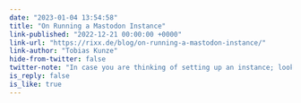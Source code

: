 ```yaml
---
date: "2023-01-04 13:54:58"
title: "On Running a Mastodon Instance"
link-published: "2022-12-21 00:00:00 +0000"
link-url: "https://rixx.de/blog/on-running-a-mastodon-instance/"
link-author: "Tobias Kunze"
hide-from-twitter: false
twitter-note: "In case you are thinking of setting up an instance; looks a lot of work  if you’re running anything beyond something for a few friends."
is_reply: false
is_like: true
---
```


